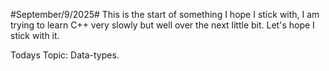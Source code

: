 #September/9/2025#
This is the start of something I hope I stick with, I am trying to learn C++ very slowly but well 
over the next little bit. Let's hope I stick with it.

Todays Topic:
Data-types.
